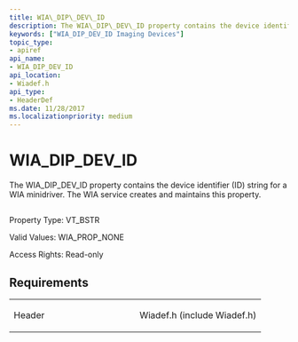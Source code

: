 ```yaml
---
title: WIA\_DIP\_DEV\_ID
description: The WIA\_DIP\_DEV\_ID property contains the device identifier (ID) string for a WIA minidriver. The WIA service creates and maintains this property.
keywords: ["WIA_DIP_DEV_ID Imaging Devices"]
topic_type:
- apiref
api_name:
- WIA_DIP_DEV_ID
api_location:
- Wiadef.h
api_type:
- HeaderDef
ms.date: 11/28/2017
ms.localizationpriority: medium
---
```


# WIA\_DIP\_DEV\_ID


The WIA\_DIP\_DEV\_ID property contains the device identifier (ID) string for a WIA minidriver. The WIA service creates and maintains this property.

## <span id="ddk_wia_dip_dev_id_si"></span><span id="DDK_WIA_DIP_DEV_ID_SI"></span>


Property Type: VT\_BSTR

Valid Values: WIA\_PROP\_NONE

Access Rights: Read-only

## Requirements

<table>
<colgroup>
<col width="50%" />
<col width="50%" />
</colgroup>
<tbody>
<tr class="odd">
<td><p>Header</p></td>
<td>Wiadef.h (include Wiadef.h)</td>
</tr>
</tbody>
</table>

 

 





